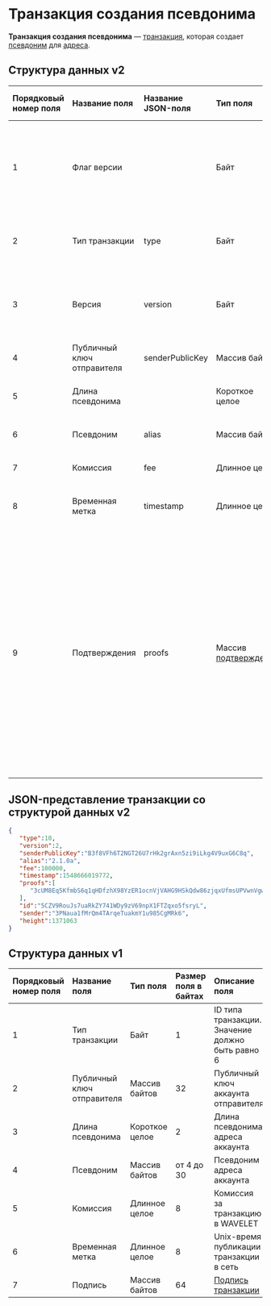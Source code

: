 # Транзакция создания псевдонима

**Транзакция создания псевдонима** — [транзакция](/blockchain/transaction.md), которая создает [псевдоним](/blockchain/alias.md) для [адреса](/blockchain/address.md).

## Структура данных v2

| Порядковый номер поля | Название поля | Название JSON-поля | Тип поля | Размер поля в байтах | Описание поля |
| :--- | :--- | :--- | :--- | :--- | :--- |
| 1 | Флаг версии |  | Байт | 1 | Указывает что [структура данных](/blockchain/transaction-data-structure.md) транзакции имеет версию 2 или выше.<br>Значение должно быть равно 0 |
| 2 | Тип транзакции | type | Байт  | 1 | ID [типа транзакции](/blockchain/transaction-type.md).<br>Значение должно быть равно 10 |
| 3 | Версия | version | Байт | 1 | Номер версии структуры данных транзакции.<br> Значение должно быть равно 2 |
| 4 | Публичный ключ отправителя | senderPublicKey | Массив байтов | 32 | Публичный ключ аккаунта отправителя |
| 5 | Длина псевдонима | | Короткое целое | 2 | Длина псевдонима адреса аккаунта |
| 6 | Псевдоним | alias | Массив байтов | от 4 до 30 | Псевдоним адреса аккаунта |
| 7 | Комиссия | fee | Длинное целое | 8 | Комиссия за транзакцию в [WAVELET](/blockchain/token/wavelet.md) |
| 8 | Временная метка | timestamp | Длинное целое | 8 | Unix-время публикации транзакции в сеть |
| 9 | Подтверждения | proofs | Массив [подтверждений](/blockchain/transaction-proof.md) | `S` | Если массив пустой, то `S` = 3. <br> Если массив не пустой, то `S`   = 3 + 2 × `N` + (`P`<sub>1</sub> + `P`<sub>2</sub> + ... + `P`<sub>n</sub>), <br>где <br>`N` — количество подтверждений в массиве,<br> `P`<sub>n</sub> — размер `N`-го подтверждения в байтах. <br> Максимальное количество подтверждений в массиве — 8. Максимальный размер каждого подтверждения — 64 байта |

## JSON-представление транзакции со структурой данных v2

```json
{
   "type":10,
   "version":2,
   "senderPublicKey":"B3f8VFh6T2NGT26U7rHk2grAxn5zi9iLkg4V9uxG6C8q",
   "alias":"2.1.0a",
   "fee":100000,
   "timestamp":1548666019772,
   "proofs":[
      "3cUM8Eq5KfmbS6q1qHDfzhX98YzER1ocnVjVAHG9HSkQdw86zjqxUfmsUPVwnVgwu5zatt3ETLnNFteobRMyR8bY"
   ],
   "id":"5CZV9RouJs7uaRkZY741WDy9zV69npX1FTZqxo5fsryL",
   "sender":"3PNaua1fMrQm4TArqeTuakmY1u985CgMRk6",
   "height":1371063
}
```

## Структура данных v1

| Порядковый номер поля | Название поля | Тип поля | Размер поля в байтах | Описание поля |
| :--- | :--- | :--- | :--- | :--- |
| 1 | Тип транзакции | Байт  | 1 | ID типа транзакции.<br>Значение должно быть равно 6 |
| 2 | Публичный ключ отправителя | Массив байтов | 32 | Публичный ключ аккаунта отправителя |
| 3 | Длина псевдонима  | Короткое целое | 2 | Длина псевдонима адреса аккаунта |
| 4 | Псевдоним | Массив байтов | от 4 до 30 | Псевдоним адреса аккаунта |
| 5 | Комиссия | Длинное целое | 8 | Комиссия за транзакцию в WAVELET |
| 6 | Временная метка | Длинное целое | 8 | Unix-время публикации транзакции в сеть |
| 7 | Подпись | Массив байтов | 64 | [Подпись транзакции](/blockchain/transaction-signature.md) |
